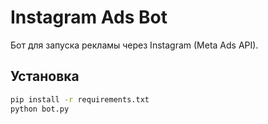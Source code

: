 # Instagram Ads Bot

Бот для запуска рекламы через Instagram (Meta Ads API).

## Установка
```bash
pip install -r requirements.txt
python bot.py
```
